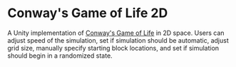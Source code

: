 # Conway's Game of Life 2D

A Unity implementation of [Conway's Game of Life](https://en.wikipedia.org/wiki/Conway%27s_Game_of_Life) in 2D space. Users can adjust speed of the simulation, set if simulation should be automatic, adjust grid size, manually specify starting block locations, and set if simulation should begin in a randomized state.
